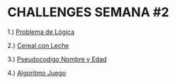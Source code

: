 # CHALLENGES SEMANA #2

1.) [Problema de Lógica](https://github.com/mikerazor5786/Challenges_Core-Code_Miguel-Tellez/blob/5ae8485c413724d9446f2aa93f9e8cf7683ced65/contenido/semana_2/problema%20de%20logica/readme.md)

2.) [Cereal con Leche](https://github.com/mikerazor5786/Challenges_Core-Code_Miguel-Tellez/blob/5ae8485c413724d9446f2aa93f9e8cf7683ced65/contenido/semana_2/algoritmo%20y%20df%20cereal/readme.md)

3.) [Pseudocodigo Nombre y Edad](https://github.com/mikerazor5786/Challenges_Core-Code_Miguel-Tellez/blob/f2742be5b97e793de51e2228c22d0c1232e4a17c/contenido/semana_2/edad%20y%20nombre/readme.md)

4.) [Algoritmo Juego](https://github.com/mikerazor5786/Challenges_Core-Code_Miguel-Tellez/blob/eb1e632aa041ccdb669e93076c9301aea95ff78f/contenido/semana_2/juego%20algoritmo/readme.md)

